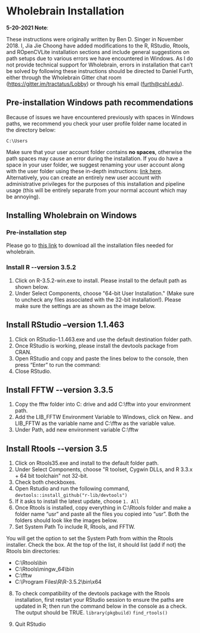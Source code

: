 # Wholebrain Installation

**5-20-2021 Note**: 

These instructions were originally written by Ben D. Singer in November 2018. 
I, Jia Jie Choong have added modifications to the R, RStudio, Rtools, and ROpenCVLite installation sections and include general suggestions on path setups due to various errors we have encountered in Windows. As I do not provide technical support for Wholebrain, errors in installation that can’t be solved by following these instructions should be directed to Daniel Furth, either through the Wholebrain Gitter chat room (https://gitter.im/tractatus/Lobby) or through his email (furth@cshl.edu).  

## Pre-installation Windows path recommendations 
Because of issues we have encountered previously with spaces in Windows paths, we recommend you check your user profile folder name located in the directory below:  

`C:\Users`

Make sure that your user account folder contains **no spaces**, otherwise the path spaces may cause an error during the installation. 
If you do have a space in your user folder, we suggest renaming your user account along with the user folder using these in-depth instructions: [link here](https://www.repairwin.com/how-to-rename-user-and-user-folder-in-windows-7-8-10/). Alternatively, you can create an entirely new user account with administrative privileges for the purposes of this installation and pipeline usage (this will be entirely separate from your normal account which may be annoying).  

## Installing Wholebrain on Windows 

### Pre-installation step
Please go to [this link](https://osf.io/fvbuh/) to download all the installation files needed for wholebrain.

### Install R --version 3.5.2

1. Click on R-3.5.2-win.exe to install. Please install to the default path as shown below.
2. Under Select Components, choose "64-bit User Installation." (Make sure to uncheck any files associated with the 32-bit installation!). Please make sure the settings are as shown as the image below.

## Install RStudio –version 1.1.463

1.	Click on RStudio-1.1.463.exe and use the default destination folder path.
2.	Once RStudio is working, please install the devtools package from CRAN. 
3.  Open RStudio and copy and paste the lines below to the console, then press “Enter” to run the command: 
4.  Close RStudio.

## Install FFTW --version 3.3.5

1.	Copy the fftw folder into C: drive and add C:\fftw into your environment path.
2.	Add the LIB_FFTW Environment Variable to Windows, click on New.. and LIB_FFTW as the variable name and C:\fftw as the variable value.
3.	Under Path, add new environment variable C:\fftw

## Install Rtools --version 3.5

1.	Click on Rtools35.exe and install to the default folder path.
2.	Under Select Components, choose "R toolset, Cygwin DLLs, and R 3.3.x + 64 bit toolchain" not 32-bit.
3.	Check both checkboxes.
4.	Open Rstudio and run the following command, `devtools::install_github("r-lib/devtools")`
5.	If it asks to install the latest update, choose `1. All`
6.	Once  Rtools is installed, copy everything in C:\Rtools folder and make a folder name “usr” and paste all the files you copied into “usr”. Both the folders should look like the images below.
7.	Set System Path To include R, Rtools, and FFTW. 

You will get the option to set the System Path from within the Rtools installer. Check the box. At the top of the list, it should list (add if not) the Rtools bin directories: 

  - C:\Rtools\bin 
  - C:\Rtools\mingw_64\bin 
  - C:\fftw 
  - C:\Program Files\R\R-3.5.2\bin\x64

8.	To check compatibility of the devtools package with the Rtools installation, first restart your RStudio session to ensure the paths are updated in R; then run the command below in the console as a check. The output should be TRUE.
`library(pkgbuild)`
`find_rtools()`

9.	Quit RStudio


